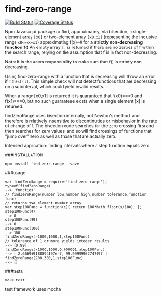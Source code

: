 find-zero-range
=======
[![Build Status](https://travis-ci.org/DrPaulBrewer/find-zero-range.svg?branch=master)](https://travis-ci.org/DrPaulBrewer/find-zero-range)
[![Coverage Status](https://coveralls.io/repos/github/DrPaulBrewer/find-zero-range/badge.svg?branch=master)](https://coveralls.io/github/DrPaulBrewer/find-zero-range?branch=master)


Npm Javascript package to find, approximately, via bisection, a single-element array `[x0]` or two-element array `[x0,x1]` (representing
the inclusive range `x0<=x<=x1`) approximating f(x)~0 for a **strictly non-decreasing function f()**  An empty array `[]` is returned if there are no zeroes of f within the search
range, relying on the assumption that f is in fact non-decreasing.  

Note:  It is the users responsibility to make sure that f() is strictly non-decreasing. 

Using find-zero-range with a function that is decreasing will throw an error if `f(h)<f(l)`.  This simple check will not detect functions that are decreasing on a subinterval, which could yield invalid results.

When a range [x0,x1] is returned it is guaranteed that f(x0)===0 and f(x1)===0, but no such guaranteee exists when a single element [x] is returned.

findZeroRange uses bisection internally, not Newton's method, and therefore is relatively insensitive to discontinuities or misbehavior in the rate of change of f.
The bisection code searches for the zero crossing first and then searches for zero values, and so will find crossings of functions that "jump over" zero as well as those that are actually zero.


Intended application: finding intervals where a step function equals zero

###INSTALLATION

    npm install find-zero-range --save

###usage

    var findZeroRange = require('find-zero-range');
    typeof(findZeroRange)
    --> 'function'
    // findZeroRange(number low,number high,number tolerance,function func) 
    // returns two element number array
    var step100Func = function(x){ return 100*Math.floor(x/100); };
    step100Func(0)
    --> 0
    step100Func(99)
    --> 0
    step100Func(100)
    --> 100
    findZeroRange(-1000,1000,1,step100Func) 
    // tolerance of 1 or more yields integer results
    --> [0,99]
    findZeroRange(-1000,1000,0.000001,step100Func)
    --> [ 2.666969188894197e-7, 99.99999962747097 ]
    findZeroRange(200,300,1,step100Func)
    --> []

###tests

    make test

test framework uses mocha




